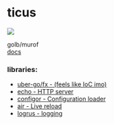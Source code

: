 # ticus

<img src="https://github.com/egonelbre/gophers/blob/master/.thumb/animation/gopher-dance-long-3x.gif?raw=">

golb/murof\
[docs](https://github.com/asfung/ticus/tree/main/docs)

### libraries:
- [uber-go/fx - (feels like IoC imo)](https://github.com/uber-go/fx)
- [echo - HTTP server](https://github.com/labstack/echo)
- [configor - Configuration loader](https://github.com/jinzhu/configor)
- [air - Live reload](https://github.com/air-verse/air)
- [logrus - logging](https://github.com/sirupsen/logrus)
